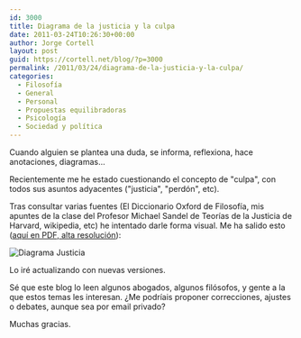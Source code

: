 ```yaml
---
id: 3000
title: Diagrama de la justicia y la culpa
date: 2011-03-24T10:26:30+00:00
author: Jorge Cortell
layout: post
guid: https://cortell.net/blog/?p=3000
permalink: /2011/03/24/diagrama-de-la-justicia-y-la-culpa/
categories:
  - Filosofí­a
  - General
  - Personal
  - Propuestas equilibradoras
  - Psicología
  - Sociedad y polí­tica
---
```

Cuando alguien se plantea una duda, se informa, reflexiona, hace anotaciones, diagramas...
  
Recientemente me he estado cuestionando el concepto de "culpa", con todos sus asuntos adyacentes ("justicia", "perdón", etc).
  
Tras consultar varias fuentes (El Diccionario Oxford de Filosofía, mis apuntes de la clase del Profesor Michael Sandel de Teorías de la Justicia de Harvard, wikipedia, etc) he intentado darle forma visual. Me ha salido esto ([aquí en PDF, alta resolución](https://dl.dropbox.com/u/21204655/Justicia.pdf)):
  
<img class="aligncenter" src="https://farm6.static.flickr.com/5098/5555752687_05163e124e_m.jpg" alt="Diagrama Justicia" />
  
Lo iré actualizando con nuevas versiones.
  
Sé que este blog lo leen algunos abogados, algunos filósofos, y gente a la que estos temas les interesan. ¿Me podríais proponer correcciones, ajustes o debates, aunque sea por email privado?
  
Muchas gracias.
